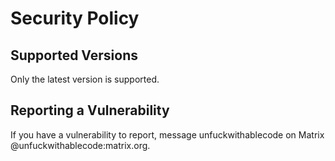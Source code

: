 # Security Policy

## Supported Versions
Only the latest version is supported.

## Reporting a Vulnerability

If you have a vulnerability to report, message unfuckwithablecode on Matrix @unfuckwithablecode:matrix.org.

